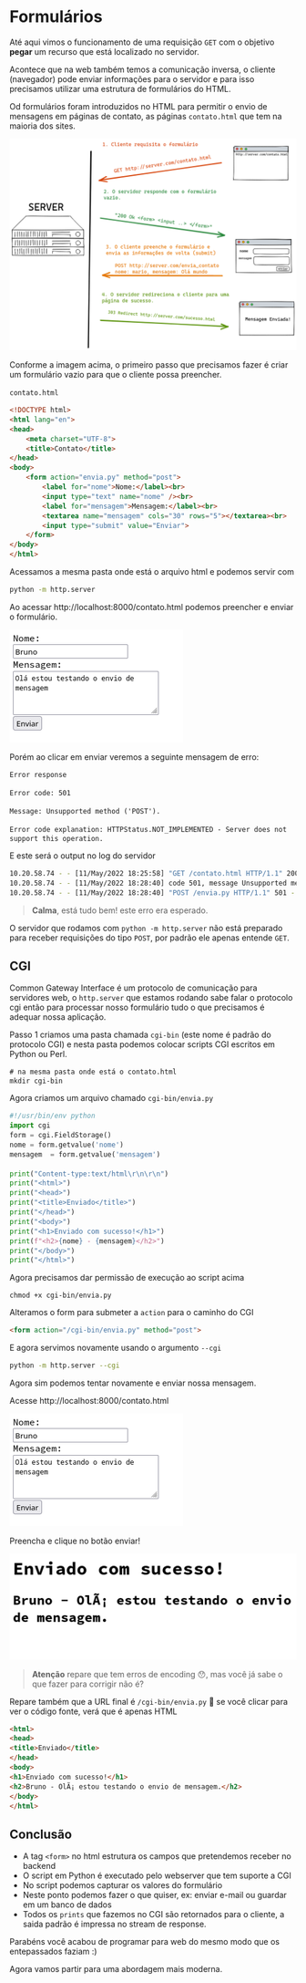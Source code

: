 # Formulários

Até aqui vimos o funcionamento de uma requisição `GET` com o objetivo **pegar** um recurso que está localizado no servidor.

Acontece que na web também temos a comunicação inversa, o cliente (navegador) pode enviar informações para o servidor e para isso precisamos utilizar uma estrutura de formulários do HTML.

Od formulários foram introduzidos no HTML para permitir o envio
de mensagens em páginas de contato, as páginas `contato.html` que tem
na maioria dos sites.

![](imgs/form.png)

Conforme a imagem acima, o primeiro passo que precisamos fazer é criar um formulário vazio para que o cliente possa preencher.


`contato.html`
```html
<!DOCTYPE html>
<html lang="en">
<head>
    <meta charset="UTF-8">
    <title>Contato</title>
</head>
<body>
    <form action="envia.py" method="post">
        <label for="nome">Nome:</label><br>
        <input type="text" name="nome" /><br>
        <label for="mensagem">Mensagem:</label><br>
        <textarea name="mensagem" cols="30" rows="5"></textarea><br>
        <input type="submit" value="Enviar">
    </form>
</body>
</html>
```

Acessamos a mesma pasta onde está o arquivo html e podemos servir com 

```bash
python -m http.server
```

Ao acessar http://localhost:8000/contato.html podemos preencher e enviar o formulário.

![](imgs/html_form.png)

Porém ao clicar em enviar veremos a seguinte mensagem de erro:

```
Error response

Error code: 501

Message: Unsupported method ('POST').

Error code explanation: HTTPStatus.NOT_IMPLEMENTED - Server does not support this operation.
```

E este será o output no log do servidor

```bash
10.20.58.74 - - [11/May/2022 18:25:58] "GET /contato.html HTTP/1.1" 200 -
10.20.58.74 - - [11/May/2022 18:28:40] code 501, message Unsupported method ('POST')
10.20.58.74 - - [11/May/2022 18:28:40] "POST /envia.py HTTP/1.1" 501 -
```

> **Calma**, está tudo bem! este erro era esperado.

O servidor que rodamos com `python -m http.server` não está preparado para receber requisições
do tipo `POST`, por padrão ele apenas entende `GET`.

## CGI

Common Gateway Interface é um protocolo de comunicação para servidores web, o `http.server` que 
estamos rodando sabe falar o protocolo cgi então para processar nosso formulário tudo o que 
precisamos é adequar nossa aplicação.

Passo 1 criamos uma pasta chamada `cgi-bin` (este nome é padrão do protocolo CGI) e nesta pasta podemos
colocar scripts CGI escritos em Python ou Perl.

```
# na mesma pasta onde está o contato.html
mkdir cgi-bin
```

Agora criamos um arquivo chamado `cgi-bin/envia.py`

```py
#!/usr/bin/env python
import cgi
form = cgi.FieldStorage()
nome = form.getvalue('nome')
mensagem  = form.getvalue('mensagem')

print("Content-type:text/html\r\n\r\n")
print("<html>")
print("<head>")
print("<title>Enviado</title>")
print("</head>")
print("<body>")
print("<h1>Enviado com sucesso!</h1>")
print(f"<h2>{nome} - {mensagem}</h2>")
print("</body>")
print("</html>")
```

Agora precisamos dar permissão de execução ao script acima

```
chmod +x cgi-bin/envia.py
```

Alteramos o form para submeter a `action` para o caminho do CGI

```html
<form action="/cgi-bin/envia.py" method="post">
```

E agora servimos novamente usando o argumento `--cgi`

```bash
python -m http.server --cgi
```

Agora sim podemos tentar novamente e enviar nossa mensagem.

Acesse http://localhost:8000/contato.html

![](imgs/html_form.png)

Preencha e clique no botão enviar!

![](imgs/cgi_success.png)

> **Atenção** repare que tem erros de encoding 😯, mas você já sabe o que fazer para corrigir não é?


Repare também que a URL final é `/cgi-bin/envia.py` 🤷 se você clicar para ver o código fonte, verá que é apenas HTML

```html
<html>
<head>
<title>Enviado</title>
</head>
<body>
<h1>Enviado com sucesso!</h1>
<h2>Bruno - OlÃ¡ estou testando o envio de mensagem.</h2>
</body>
</html>
```

## Conclusão

- A tag `<form>` no html estrutura os campos que pretendemos receber no backend
- O script em Python é executado pelo webserver que tem suporte a CGI
- No script podemos capturar os valores do formulário
- Neste ponto podemos fazer o que quiser, ex: enviar e-mail ou guardar em um banco de dados
- Todos os `prints` que fazemos no CGI são retornados para o cliente, a saida padrão é impressa no stream de response.

Parabéns você acabou de programar para web do mesmo modo que os entepassados faziam :) 

Agora vamos partir para uma abordagem mais moderna.